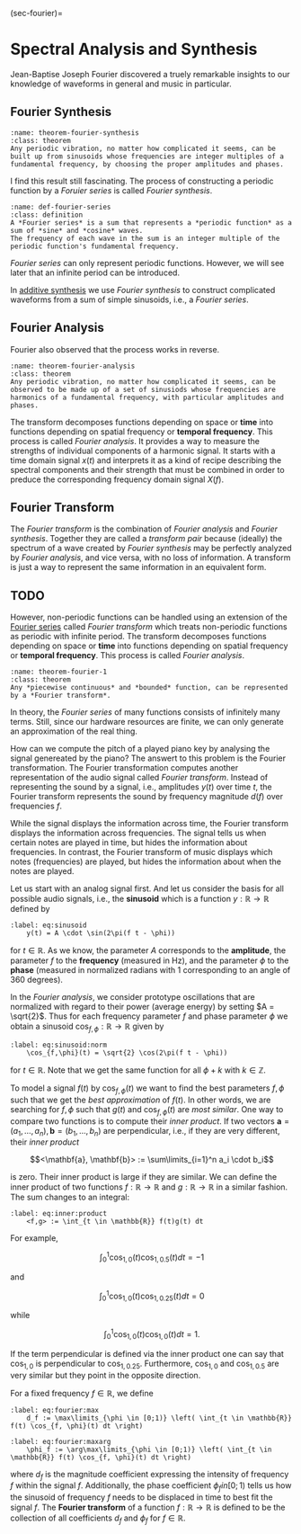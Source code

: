 (sec-fourier)=
# Spectral Analysis and Synthesis

Jean-Baptise Joseph Fourier discovered a truely remarkable insights to our knowledge of waveforms in general and music in particular.

## Fourier Synthesis

```{admonition} Fourier Theorem (Synthesis)
:name: theorem-fourier-synthesis
:class: theorem
Any periodic vibration, no matter how complicated it seems, can be built up from sinusoids whose frequencies are integer multiples of a fundamental frequency, by choosing the proper amplitudes and phases.
```

I find this result still fascinating.
The process of constructing a periodic function by a *Foruier series* is called *Fourier synthesis*.

```{admonition} Fourier Series (FS)
:name: def-fourier-series
:class: definition
A *Fourier series* is a sum that represents a *periodic function* as a sum of *sine* and *cosine* waves.
The frequency of each wave in the sum is an integer multiple of the periodic function's fundamental frequency.
```

*Fourier series* can only represent periodic functions.
However, we will see later that an infinite period can be introduced.

In [additive synthesis](sec-additive-synthesis) we use *Fourier synthesis* to construct complicated waveforms from a sum of simple sinusoids, i.e., a *Fourier series*.

## Fourier Analysis

Fourier also observed that the process works in reverse.

```{admonition} Fourier Theorem (Analysis)
:name: theorem-fourier-analysis
:class: theorem
Any periodic vibration, no matter how complicated it seems, can be observed to be made up of a set of sinusiods whose frequencies are harmonics of a fundamental frequency, with particular amplitudes and phases.
```

The transform decomposes functions depending on space or **time** into functions depending on spatial frequency or **temporal frequency**.
This process is called *Fourier analysis*.
It provides a way to measure the strengths of individual components of a harmonic signal.
It starts with a time domain signal $x(t)$ and interprets it as a kind of recipe describing the spectral components and their strength that must be combined in order to preduce the corresponding frequency domain signal $X(f)$.

## Fourier Transform

The *Fourier transform* is the combination of *Fourier analysis* and *Fourier synthesis*.
Together they are called a *transform pair* because (ideally) the spectrum of a wave created by *Fourier synthesis* may be perfectly analyzed by *Fourier analysis*, and vice versa, with no loss of information.
A transform is just a way to represent the same information in an equivalent form.

## TODO

However, non-periodic functions can be handled using an extension of the [Fourier series](def-fourier-series) called *Fourier transform* which treats non-periodic functions as periodic with infinite period.
The transform decomposes functions depending on space or **time** into functions depending on spatial frequency or **temporal frequency**.
This process is called *Fourier analysis*.

```{admonition} Fourier Theorem
:name: theorem-fourier-1
:class: theorem
Any *piecewise continuous* and *bounded* function, can be represented by a *Fourier transform*.
```

In theory, the *Fourier series* of many functions consists of infinitely many terms.
Still, since our hardware resources are finite, we can only generate an approximation of the real thing.




How can we compute the pitch of a played piano key by analysing the signal genereated by the piano?
The answert to this problem is the Fourier transformation.
The Fourier transformation computes another representation of the audio signal called *Fourier transform*.
Instead of representing the sound by a signal, i.e., amplitudes $y(t)$ over time $t$, the Fourier transform represents the sound by frequency magnitude $d(f)$ over frequencies $f$.

While the signal displays the information across time, the Fourier transform displays the information across frequencies.
The signal tells us when certain notes are played in time, but hides the information about frequencies.
In contrast, the Fourier transform of music displays which notes (frequencies) are played, but hides the information about when the notes are played.

Let us start with an analog signal first.
And let us consider the basis for all possible audio signals, i.e., the **sinusoid** which is a function $y : \mathbb{R} \rightarrow \mathbb{R}$ defined by 

```{math}
:label: eq:sinusoid
    y(t) = A \cdot \sin(2\pi(f t - \phi))
```

for $t \in \mathbb{R}$.
As we know, the parameter $A$ corresponds to the **amplitude**, the parameter $f$ to the **frequency** (measured in Hz), and the parameter $\phi$ to the **phase** (measured in normalized radians with 1 corresponding to an angle of 360 degrees).

In the *Fourier analysis*, we consider prototype oscillations that are normalized with regard to their power (average energy) by setting $A = \sqrt{2}$.
Thus for each frequency parameter $f$ and phase parameter $\phi$ we obtain a sinusoid $\cos_{f,\phi}: \mathbb{R} \rightarrow \mathbb{R}$ given by

```{math}
:label: eq:sinusoid:norm
    \cos_{f,\phi}(t) = \sqrt{2} \cos(2\pi(f t - \phi))
```

for $t \in \mathbb{R}$.
Note that we get the same function for all $\phi + k$ with $k \in \mathbb{Z}$.

To model a signal $f(t)$ by $\cos_{f,\phi}(t)$ we want to find the best parameters $f, \phi$ such that we get the *best approximation* of $f(t)$.
In other words, we are searching for $f, \phi$ such that $g(t)$ and $\cos_{f,\phi}(t)$ are *most similar*.
One way to compare two functions is to compute their *inner product*.
If two vectors $\mathbf{a} = (a_1, \ldots, a_n), \mathbf{b} = (b_1, \ldots, b_n)$ are perpendicular, i.e., if they are very different, their *inner product* 

$$<\mathbf{a}, \mathbf{b}> := \sum\limits_{i=1}^n a_i \cdot b_i$$

is zero.
Their inner product is large if they are similar.
We can define the inner product of two functions $f: \mathbb{R} \rightarrow \mathbb{R}$ and $g: \mathbb{R} \rightarrow \mathbb{R}$ in a similar fashion.
The sum changes to an integral:

```{math}
:label: eq:inner:product
    <f,g> := \int_{t \in \mathbb{R}} f(t)g(t) dt
```

For example, 

$$\int_{0}^1 \cos_{1,0}(t)\cos_{1,0.5}(t) dt = -1$$

and

$$\int_{0}^1 \cos_{1,0}(t)\cos_{1,0.25}(t) dt = 0$$

while 

$$\int_{0}^1 \cos_{1,0}(t)\cos_{1,0}(t) dt = 1.$$

If the term perpendicular is defined via the inner product one can say that $\cos_{1,0}$ is perpendicular to $\cos_{1,0.25}$.
Furthermore, $\cos_{1,0}$ and $\cos_{1,0.5}$ are very similar but they point in the opposite direction.

For a fixed frequency $f \in \mathbb{R}$, we define

```{math}
:label: eq:fourier:max
    d_f := \max\limits_{\phi \in [0;1)} \left( \int_{t \in \mathbb{R}} f(t) \cos_{f, \phi}(t) dt \right)
```

```{math}
:label: eq:fourier:maxarg
    \phi_f := \arg\max\limits_{\phi \in [0;1)} \left( \int_{t \in \mathbb{R}} f(t) \cos_{f, \phi}(t) dt \right)
```

where $d_f$ is the magnitude coefficient expressing the intensity of frequency $f$ within the signal $f$.
Additionally, the phase coefficient $\phi_f in [0;1)$ tells us how the sinusoid of frequency $f$ needs to be displaced in time to best fit the signal $f$. The **Fourier transform** of a function $f: \mathbb{R} \rightarrow \mathbb{R}$ is defined to be the collection of all coefficients $d_f$ and $\phi_f$ for $f \in \mathbb{R}$.